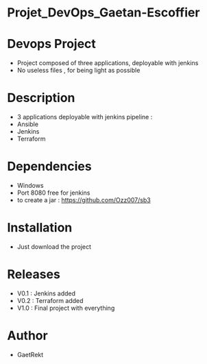 # Projet_DevOps_Gaetan-Escoffier

# Devops Project

* Project composed of three applications, deployable with jenkins
* No useless files , for being light as possible


# Description

* 3 applications deployable with jenkins pipeline : 
* Ansible
* Jenkins
* Terraform

# Dependencies

* Windows
* Port 8080 free for jenkins
* to create a jar : https://github.com/Ozz007/sb3

# Installation

* Just download the project

# Releases

* V0.1 : Jenkins added
* V0.2 : Terraform added
* V1.0 : Final project with everything

# Author

* GaetRekt
